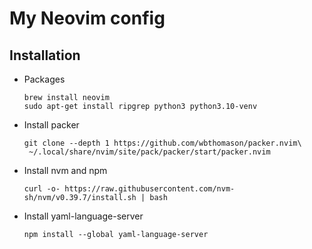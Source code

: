# My Neovim config

## Installation
- Packages
    ```
    brew install neovim
    sudo apt-get install ripgrep python3 python3.10-venv
    ```
- Install packer
    ```
    git clone --depth 1 https://github.com/wbthomason/packer.nvim\
     ~/.local/share/nvim/site/pack/packer/start/packer.nvim
     ```
 - Install nvm and npm
     ```
    curl -o- https://raw.githubusercontent.com/nvm-sh/nvm/v0.39.7/install.sh | bash
    ```
- Install yaml-language-server
    ```
    npm install --global yaml-language-server
    ```
